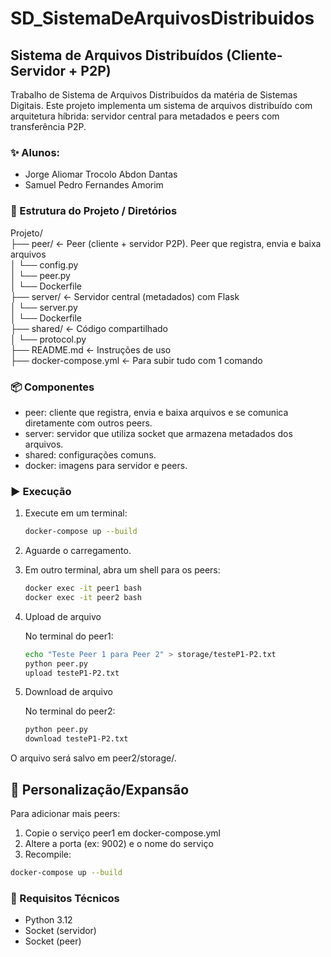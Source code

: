 # SD_SistemaDeArquivosDistribuidos

## Sistema de Arquivos Distribuídos (Cliente-Servidor + P2P)
Trabalho de Sistema de Arquivos Distribuídos da matéria de Sistemas Digitais. Este projeto implementa um sistema de arquivos distribuído com arquitetura híbrida: servidor central para metadados e peers com transferência P2P.


### ✨ Alunos:
- Jorge Aliomar Trocolo Abdon Dantas
- Samuel Pedro Fernandes Amorim 


### 📁 Estrutura do Projeto / Diretórios

Projeto/<br>
├── peer/ ← Peer (cliente + servidor P2P). Peer que registra, envia e baixa arquivos<br>
│ └── config.py<br>
│ └── peer.py<br>
│ └── Dockerfile<br>
├── server/ ← Servidor central (metadados) com Flask<br>
│ └── server.py<br>
│ └── Dockerfile<br>
├── shared/ ← Código compartilhado<br>
│ └── protocol.py<br>
├── README.md ← Instruções de uso<br>
├── docker-compose.yml ← Para subir tudo com 1 comando

### 📦 Componentes

- peer: cliente que registra, envia e baixa arquivos e se comunica diretamente com outros peers.
- server: servidor que utiliza socket que armazena metadados dos arquivos.
- shared: configurações comuns.
- docker: imagens para servidor e peers.

### ▶️ Execução

1. Execute em um terminal:

    ```bash
    docker-compose up --build
    ```

2. Aguarde o carregamento.

3. Em outro terminal, abra um shell para os peers:
    
    ```bash
    docker exec -it peer1 bash
    docker exec -it peer2 bash
    ```
4. Upload de arquivo

    No terminal do peer1:

    ```bash
    echo "Teste Peer 1 para Peer 2" > storage/testeP1-P2.txt
    python peer.py
    upload testeP1-P2.txt
    ```

5. Download de arquivo

    No terminal do peer2:

    ```bash
    python peer.py
    download testeP1-P2.txt
    ```
O arquivo será salvo em peer2/storage/.

## 🔧 Personalização/Expansão

Para adicionar mais peers:

1. Copie o serviço peer1 em docker-compose.yml
2. Altere a porta (ex: 9002) e o nome do serviço
3. Recompile:

```bash
docker-compose up --build
```

### 📌 Requisitos Técnicos

- Python 3.12
- Socket (servidor)
- Socket (peer)

